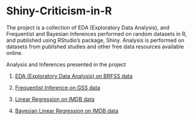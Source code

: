# Shiny-Criticism-in-R

The project is a collection of EDA (Exploratory Data Analysis), and Frequentist and Bayesian Inferences performed on random datasets in R, and published using RStudio’s package, Shiny. Analysis is performed on datasets from published studies and other free data resources available online.

Analysis and Inferences presented in the project

1. [EDA (Exploratory Data Analysis) on BRFSS data](https://github.com/bicepjai/Shiny-Criticisms-in-R/expl_data_analysis_brfss)

2. [Frequentist Inference on GSS data](https://github.com/bicepjai/Shiny-Criticisms-in-R/frequentist_inference_gss)

3. [Linear Regression on IMDB data](https://github.com/bicepjai/Shiny-Criticisms-in-R/linear_reg_imdb)

4. [Bayesian Linear Regression on IMDB data](https://github.com/bicepjai/Shiny-Criticisms-in-R/bayesian_regression_imdb)
